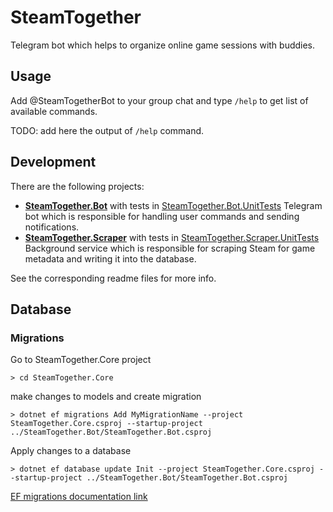 # SteamTogether

Telegram bot which helps to organize online game sessions with buddies.

## Usage

Add @SteamTogetherBot to your group chat and type `/help` to get list of available commands.

TODO: add here the output of `/help` command.

## Development

There are the following projects:

- **[SteamTogether.Bot](./SteamTogether.Bot)** with tests in [SteamTogether.Bot.UnitTests](./SteamTogether.Bot.UnitTests)
  Telegram bot which is responsible for handling user commands and sending notifications.
- **[SteamTogether.Scraper](./SteamTogether.Scraper)** with tests in [SteamTogether.Scraper.UnitTests](./SteamTogether.Scraper.UnitTests)
  Background service which is responsible for scraping Steam for game metadata and writing it into the database.

See the corresponding readme files for more info.

## Database 

### Migrations

Go to SteamTogether.Core project
```shell
> cd SteamTogether.Core
```

make changes to models and create migration
```shell
> dotnet ef migrations Add MyMigrationName --project SteamTogether.Core.csproj --startup-project ../SteamTogether.Bot/SteamTogether.Bot.csproj
```

Apply changes to a database
```shell
> dotnet ef database update Init --project SteamTogether.Core.csproj --startup-project ../SteamTogether.Bot/SteamTogether.Bot.csproj
```

[EF migrations documentation link](https://learn.microsoft.com/en-us/ef/core/managing-schemas/migrations/?tabs=dotnet-core-cli)